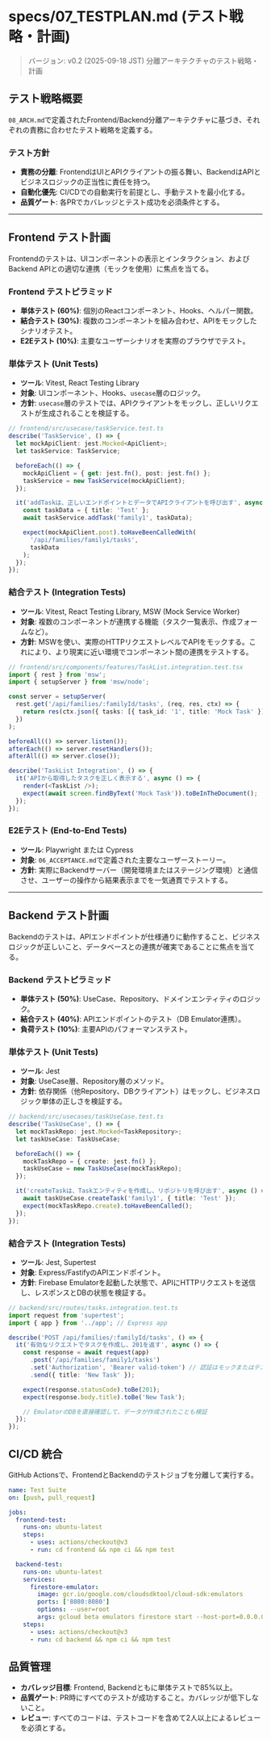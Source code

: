# specs/07_TESTPLAN.md (テスト戦略・計画)

> バージョン: v0.2 (2025-09-18 JST)
> 分離アーキテクチャのテスト戦略・計画

## テスト戦略概要

`08_ARCH.md`で定義されたFrontend/Backend分離アーキテクチャに基づき、それぞれの責務に合わせたテスト戦略を定義する。

### テスト方針
- **責務の分離**: FrontendはUIとAPIクライアントの振る舞い、BackendはAPIとビジネスロジックの正当性に責任を持つ。
- **自動化優先**: CI/CDでの自動実行を前提とし、手動テストを最小化する。
- **品質ゲート**: 各PRでカバレッジとテスト成功を必須条件とする。

---

## Frontend テスト計画

Frontendのテストは、UIコンポーネントの表示とインタラクション、およびBackend APIとの適切な連携（モックを使用）に焦点を当てる。

### Frontend テストピラミッド
- **単体テスト (60%)**: 個別のReactコンポーネント、Hooks、ヘルパー関数。
- **結合テスト (30%)**: 複数のコンポーネントを組み合わせ、APIをモックしたシナリオテスト。
- **E2Eテスト (10%)**: 主要なユーザーシナリオを実際のブラウザでテスト。

### 単体テスト (Unit Tests)
- **ツール**: Vitest, React Testing Library
- **対象**: UIコンポーネント、Hooks、`usecase`層のロジック。
- **方針**: `usecase`層のテストでは、APIクライアントをモックし、正しいリクエストが生成されることを検証する。

```typescript
// frontend/src/usecase/taskService.test.ts
describe('TaskService', () => {
  let mockApiClient: jest.Mocked<ApiClient>;
  let taskService: TaskService;

  beforeEach(() => {
    mockApiClient = { get: jest.fn(), post: jest.fn() };
    taskService = new TaskService(mockApiClient);
  });

  it('addTaskは、正しいエンドポイントとデータでAPIクライアントを呼び出す', async () => {
    const taskData = { title: 'Test' };
    await taskService.addTask('family1', taskData);

    expect(mockApiClient.post).toHaveBeenCalledWith(
      '/api/families/family1/tasks',
      taskData
    );
  });
});
```

### 結合テスト (Integration Tests)
- **ツール**: Vitest, React Testing Library, MSW (Mock Service Worker)
- **対象**: 複数のコンポーネントが連携する機能（タスク一覧表示、作成フォームなど）。
- **方針**: MSWを使い、実際のHTTPリクエストレベルでAPIをモックする。これにより、より現実に近い環境でコンポーネント間の連携をテストする。

```typescript
// frontend/src/components/features/TaskList.integration.test.tsx
import { rest } from 'msw';
import { setupServer } from 'msw/node';

const server = setupServer(
  rest.get('/api/families/:familyId/tasks', (req, res, ctx) => {
    return res(ctx.json({ tasks: [{ task_id: '1', title: 'Mock Task' }] }));
  })
);

beforeAll(() => server.listen());
afterEach(() => server.resetHandlers());
afterAll(() => server.close());

describe('TaskList Integration', () => {
  it('APIから取得したタスクを正しく表示する', async () => {
    render(<TaskList />);
    expect(await screen.findByText('Mock Task')).toBeInTheDocument();
  });
});
```

### E2Eテスト (End-to-End Tests)
- **ツール**: Playwright または Cypress
- **対象**: `06_ACCEPTANCE.md`で定義された主要なユーザーストーリー。
- **方針**: 実際にBackendサーバー（開発環境またはステージング環境）と通信させ、ユーザーの操作から結果表示までを一気通貫でテストする。

---

## Backend テスト計画

Backendのテストは、APIエンドポイントが仕様通りに動作すること、ビジネスロジックが正しいこと、データベースとの連携が確実であることに焦点を当てる。

### Backend テストピラミッド
- **単体テスト (50%)**: UseCase、Repository、ドメインエンティティのロジック。
- **結合テスト (40%)**: APIエンドポイントのテスト（DB Emulator連携）。
- **負荷テスト (10%)**: 主要APIのパフォーマンステスト。

### 単体テスト (Unit Tests)
- **ツール**: Jest
- **対象**: UseCase層、Repository層のメソッド。
- **方針**: 依存関係（他Repository、DBクライアント）はモックし、ビジネスロジック単体の正しさを検証する。

```typescript
// backend/src/usecases/taskUseCase.test.ts
describe('TaskUseCase', () => {
  let mockTaskRepo: jest.Mocked<TaskRepository>;
  let taskUseCase: TaskUseCase;

  beforeEach(() => {
    mockTaskRepo = { create: jest.fn() };
    taskUseCase = new TaskUseCase(mockTaskRepo);
  });

  it('createTaskは、Taskエンティティを作成し、リポジトリを呼び出す', async () => {
    await taskUseCase.createTask('family1', { title: 'Test' });
    expect(mockTaskRepo.create).toHaveBeenCalled();
  });
});
```

### 結合テスト (Integration Tests)
- **ツール**: Jest, Supertest
- **対象**: Express/FastifyのAPIエンドポイント。
- **方針**: Firebase Emulatorを起動した状態で、APIにHTTPリクエストを送信し、レスポンスとDBの状態を検証する。

```typescript
// backend/src/routes/tasks.integration.test.ts
import request from 'supertest';
import { app } from '../app'; // Express app

describe('POST /api/families/:familyId/tasks', () => {
  it('有効なリクエストでタスクを作成し、201を返す', async () => {
    const response = await request(app)
      .post('/api/families/family1/tasks')
      .set('Authorization', 'Bearer valid-token') // 認証はモックまたはテスト用トークン
      .send({ title: 'New Task' });

    expect(response.statusCode).toBe(201);
    expect(response.body.title).toBe('New Task');

    // EmulatorのDBを直接確認して、データが作成されたことも検証
  });
});
```

## CI/CD 統合

GitHub Actionsで、FrontendとBackendのテストジョブを分離して実行する。

```yaml
name: Test Suite
on: [push, pull_request]

jobs:
  frontend-test:
    runs-on: ubuntu-latest
    steps:
      - uses: actions/checkout@v3
      - run: cd frontend && npm ci && npm test

  backend-test:
    runs-on: ubuntu-latest
    services:
      firestore-emulator:
        image: gcr.io/google.com/cloudsdktool/cloud-sdk:emulators
        ports: ['8080:8080']
        options: --user=root
        args: gcloud beta emulators firestore start --host-port=0.0.0.0:8080
    steps:
      - uses: actions/checkout@v3
      - run: cd backend && npm ci && npm test
```

## 品質管理

- **カバレッジ目標**: Frontend, Backendともに単体テストで85%以上。
- **品質ゲート**: PR時にすべてのテストが成功すること。カバレッジが低下しないこと。
- **レビュー**: すべてのコードは、テストコードを含めて2人以上によるレビューを必須とする。
